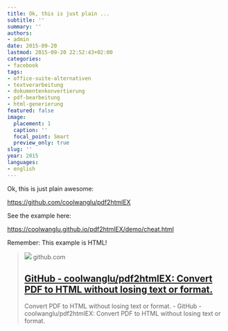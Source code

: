 ```yaml
---
title: Ok, this is just plain ...
subtitle: ''
summary: ''
authors:
- admin
date: 2015-09-20
lastmod: 2015-09-20 22:52:43+02:00
categories:
- facebook
tags:
- office-suite-alternativen
- textverarbeitung
- dokumentenkonvertierung
- pdf-bearbeitung
- html-generierung
featured: false
image:
  placement: 1
  caption: ''
  focal_point: Smart
  preview_only: true
slug: ''
year: 2015
languages:
- english
---
```


Ok, this is just plain awesome:

https://github.com/coolwanglu/pdf2htmlEX

See the example here:

https://coolwanglu.github.io/pdf2htmlEX/demo/cheat.html

Remember: This example is HTML!
> [![](https://opengraph.githubassets.com/884ce2cb8b362c15bac18b2c77cd946e62df7bbcb08522f3a1fdea3f23063a65/coolwanglu/pdf2htmlEX)](https://github.com/coolwanglu/pdf2htmlEX)
> github.com
> ## [GitHub - coolwanglu/pdf2htmlEX: Convert PDF to HTML without losing text or format.](https://github.com/coolwanglu/pdf2htmlEX)
>
>Convert PDF to HTML without losing text or format. - GitHub - coolwanglu/pdf2htmlEX: Convert PDF to HTML without losing text or format.